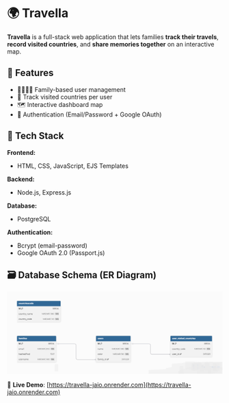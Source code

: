 # 🌍 Travella

**Travella** is a full-stack web application that lets families **track their travels**, **record visited countries**, and **share memories together** on an interactive map.

## 🚀 Features

- 👨‍👩‍👧‍👦 Family-based user management
- 📍 Track visited countries per user
- 🗺️ Interactive dashboard map
- 🔐 Authentication (Email/Password + Google OAuth)

## 🔧 Tech Stack

**Frontend:**
- HTML, CSS, JavaScript, EJS Templates

**Backend:**
- Node.js, Express.js

**Database:**
- PostgreSQL

**Authentication:**
- Bcrypt (email-password)
- Google OAuth 2.0 (Passport.js)

## 🗃️ Database Schema (ER Diagram)

![ER Diagram](./er_diagram_travellaDB.png)

🔗 **Live Demo**: [https://travella-jaio.onrender.com](https://travella-jaio.onrender.com)


